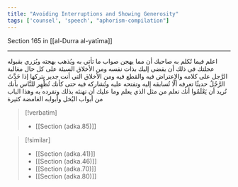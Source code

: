 ```yaml
---
title: "Avoiding Interruptions and Showing Generosity"
tags: ['counsel', 'speech', "aphorism-compilation"]
---
```


 Section 165 in [[al-Durra al-yatīma]]

---
اعلم فيما تُكلم به صاحبك أن مما يهجن صواب ما تأتي به ويُذهب بهجته ويُزري بقبوله عجلتك في ذلك أن يفضي إليك بذات نفسه ومن الأخلاق السيئة على كل حال مغالبة الرَّجل على كلامه والاعتراض فيه والقطع فيه ومن الأخلاق التي أنت جدير بتركها إذا حَدَّثَ الرَّجُلُ حديثًا تعرفه ألَّا تُسابقه إليه وتفتحه عليه وتُشاركه فيه حتى كأنك تُظْهِر للنَّاس بأنك تُريد أن يَعْلَمُوا أنك تعلم من مثل الذي يعلم وما عليك أن تهنئه بذلك وتفرده به وهذا الباب من أبواب البُخل وأبوابه الغامضة كثيرة

> [!verbatim]
> - [[Section (adka.85)]]

> [!similar]
> - [[Section (adka.41)]]
> - [[Section (adka.46)]]
> - [[Section (adka.70)]]
> - [[Section (adka.80)]]
